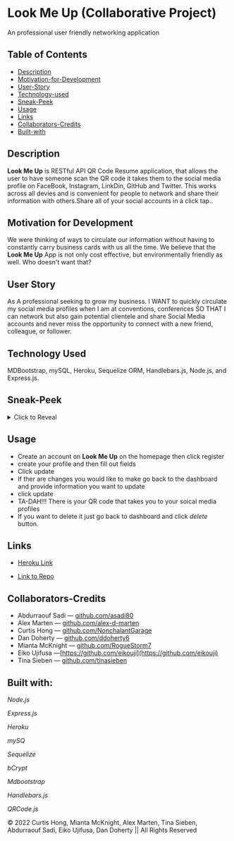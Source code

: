 # Look Me Up (Collaborative Project)
 An professional user friendly networking application
 ## Table of Contents
 - [Description](#description)
 - [Motivation-for-Development](#motivation-for-development) 
 - [User-Story](#user-story)
 - [Technology-used](#technology-used)
 - [Sneak-Peek](#seak-peek)
 - [Usage](#usage)
 - [Links](#links)
 - [Collaborators-Credits](collaborators-credits)
 - [Built-with](#built-with)

## Description
**Look Me Up** is RESTful API QR Code Resume application, that allows the user to have someone scan the QR code it takes them to the social media profile on FaceBook, Instagram, LinkDin, GitHub and Twitter. This works across all devies and is convenient for people to network and share their information with others.Share all of your social accounts in a click tap..
## Motivation for Development
We were thinking of ways to circulate our information without having to constantly carry business cards with us all the time. We believe that the **Look Me Up** App is not only cost effective, but environmentally friendly as well. Who doesn't want that?
## User Story
As A professional seeking to grow my business.
I WANT to quickly circulate my social media profiles when I am at conventions, conferences
SO THAT I can network but also gain potential clientele and share Social Media accounts and never miss the opportunity to connect with a new friend, colleague, or follower. 
## Technology Used
MDBootstrap, mySQL, Heroku, Sequelize ORM, Handlebars.js, Node.js, and Express.js.   
## Sneak-Peek
<details>

  <summary>Click to Reveal</summary>

[Screenshot](assets/images/screenshot.png)

[Screenshot](assets/images/screenshot1.png)

[Demo](https://drive.google.com/file/d/1JAbSn4qHI_mlqyEKC6uV6MBYGmU0eAEH/view)

</details>

## Usage

- Create an account on **Look Me Up** on the homepage then click    register
- create your profile and then fill out fields
- Click update 
- If ther are changes you would like to make go back to the dashboard and provide information you want to update 
- click update
- TA-DAH!!! There is your QR code that takes you to your soical media profiles
- If you want to delete it just go back to dashboard and click *delete* button. 
## Links

- [Heroku Link](https://look-meup.herokuapp.com/)

- [Link to Repo](https://github.com/asadi80/look-me-up)


## Collaborators-Credits
- Abdurraouf Sadi &mdash; [github.com/asadi80](https://github.com/asadi80)
- Alex Marten &mdash; [github.com/alex-d-marten](https://github.com/alex-d-marten)
- Curtis Hong &mdash; [github.com/NonchalantGarage](https://github.com/NonchalantGarage) 
- Dan Doherty &mdash; [github.com/ddoherty6](https://github.com/ddoherty6)
- Mianta McKnight &mdash; [github.com/RogueStorm7](https://github.com/RogueStorm7)
- Eiko Ujifusa &mdash;[https://github.com/eikouji](https://github.com/eikouji) 
- Tina Sieben &mdash; [github.com/tinasieben](https://github.com/tinasieben)

## Built with:
*Node.js*

*Express.js*

*Heroku*

*mySQ*

*Sequelize*

*bCrypt*

*Mdbootstrap*

*Handlebars.js*

*QRCode.js*



&copy; 2022 Curtis Hong, Mianta McKnight, Alex Marten, Tina Sieben, Abdurraouf Sadi, Eiko Ujifusa, Dan Doherty  || All Rights Reserved